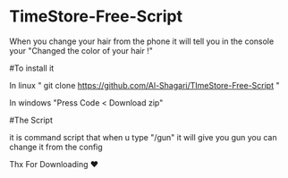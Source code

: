 # TimeStore-Free-Script
When you change your hair from the phone it will tell you in the console your "Changed the color of your hair !"


#To install it

In linux " git clone https://github.com/Al-Shagari/TImeStore-Free-Script "


In windows "Press Code < Download zip" 



#The Script 

it is command script that when u type "/gun" it will give you gun 
you can change it from the config



Thx For Downloading ❤
